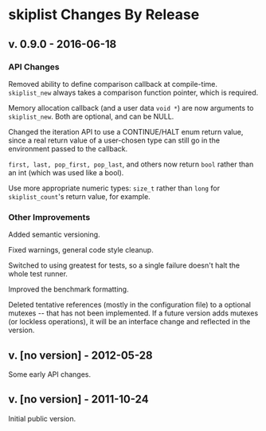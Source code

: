 # skiplist Changes By Release

## v. 0.9.0 - 2016-06-18

### API Changes

Removed ability to define comparison callback at compile-time.
`skiplist_new` always takes a comparison function pointer,
which is required.

Memory allocation callback (and a user data `void *`) are now
arguments to `skiplist_new`. Both are optional, and can be NULL.

Changed the iteration API to use a CONTINUE/HALT enum return value,
since a real return value of a user-chosen type can still go in the
environment passed to the callback.

`first, last, pop_first, pop_last`, and others now return `bool`
rather than an int (which was used like a bool).

Use more appropriate numeric types: `size_t` rather than
`long` for `skiplist_count`'s return value, for example.


### Other Improvements

Added semantic versioning.

Fixed warnings, general code style cleanup.

Switched to using greatest for tests, so a single failure doesn't halt
the whole test runner.

Improved the benchmark formatting.

Deleted tentative references (mostly in the configuration file) to a
optional mutexes -- that has not been implemented. If a future version
adds mutexes (or lockless operations), it will be an interface change
and reflected in the version.


## v. [no version] - 2012-05-28

Some early API changes.


## v. [no version] - 2011-10-24

Initial public version.


